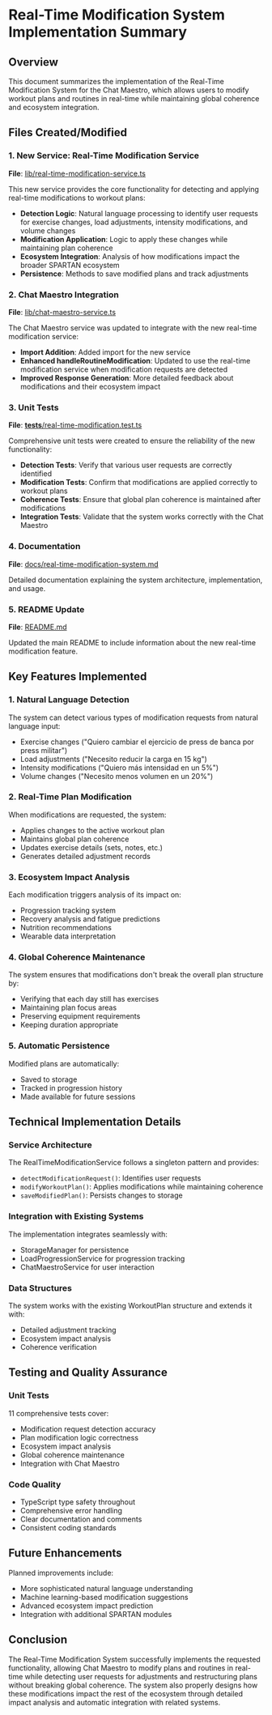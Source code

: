 # Real-Time Modification System Implementation Summary

## Overview

This document summarizes the implementation of the Real-Time Modification System for the Chat Maestro, which allows users to modify workout plans and routines in real-time while maintaining global coherence and ecosystem integration.

## Files Created/Modified

### 1. New Service: Real-Time Modification Service
**File**: [lib/real-time-modification-service.ts](file:///c:/dev/SPARTAN%204/lib/real-time-modification-service.ts)

This new service provides the core functionality for detecting and applying real-time modifications to workout plans:

- **Detection Logic**: Natural language processing to identify user requests for exercise changes, load adjustments, intensity modifications, and volume changes
- **Modification Application**: Logic to apply these changes while maintaining plan coherence
- **Ecosystem Integration**: Analysis of how modifications impact the broader SPARTAN ecosystem
- **Persistence**: Methods to save modified plans and track adjustments

### 2. Chat Maestro Integration
**File**: [lib/chat-maestro-service.ts](file:///c:/dev/SPARTAN%204/lib/chat-maestro-service.ts)

The Chat Maestro service was updated to integrate with the new real-time modification service:

- **Import Addition**: Added import for the new service
- **Enhanced handleRoutineModification**: Updated to use the real-time modification service when modification requests are detected
- **Improved Response Generation**: More detailed feedback about modifications and their ecosystem impact

### 3. Unit Tests
**File**: [__tests__/real-time-modification.test.ts](file:///c:/dev/SPARTAN%204/__tests__/real-time-modification.test.ts)

Comprehensive unit tests were created to ensure the reliability of the new functionality:

- **Detection Tests**: Verify that various user requests are correctly identified
- **Modification Tests**: Confirm that modifications are applied correctly to workout plans
- **Coherence Tests**: Ensure that global plan coherence is maintained after modifications
- **Integration Tests**: Validate that the system works correctly with the Chat Maestro

### 4. Documentation
**File**: [docs/real-time-modification-system.md](file:///c:/dev/SPARTAN%204/docs/real-time-modification-system.md)

Detailed documentation explaining the system architecture, implementation, and usage.

### 5. README Update
**File**: [README.md](file:///c:/dev/SPARTAN%204/README.md)

Updated the main README to include information about the new real-time modification feature.

## Key Features Implemented

### 1. Natural Language Detection
The system can detect various types of modification requests from natural language input:
- Exercise changes ("Quiero cambiar el ejercicio de press de banca por press militar")
- Load adjustments ("Necesito reducir la carga en 15 kg")
- Intensity modifications ("Quiero más intensidad en un 5%")
- Volume changes ("Necesito menos volumen en un 20%")

### 2. Real-Time Plan Modification
When modifications are requested, the system:
- Applies changes to the active workout plan
- Maintains global plan coherence
- Updates exercise details (sets, notes, etc.)
- Generates detailed adjustment records

### 3. Ecosystem Impact Analysis
Each modification triggers analysis of its impact on:
- Progression tracking system
- Recovery analysis and fatigue predictions
- Nutrition recommendations
- Wearable data interpretation

### 4. Global Coherence Maintenance
The system ensures that modifications don't break the overall plan structure by:
- Verifying that each day still has exercises
- Maintaining plan focus areas
- Preserving equipment requirements
- Keeping duration appropriate

### 5. Automatic Persistence
Modified plans are automatically:
- Saved to storage
- Tracked in progression history
- Made available for future sessions

## Technical Implementation Details

### Service Architecture
The RealTimeModificationService follows a singleton pattern and provides:
- `detectModificationRequest()`: Identifies user requests
- `modifyWorkoutPlan()`: Applies modifications while maintaining coherence
- `saveModifiedPlan()`: Persists changes to storage

### Integration with Existing Systems
The implementation integrates seamlessly with:
- StorageManager for persistence
- LoadProgressionService for progression tracking
- ChatMaestroService for user interaction

### Data Structures
The system works with the existing WorkoutPlan structure and extends it with:
- Detailed adjustment tracking
- Ecosystem impact analysis
- Coherence verification

## Testing and Quality Assurance

### Unit Tests
11 comprehensive tests cover:
- Modification request detection accuracy
- Plan modification logic correctness
- Ecosystem impact analysis
- Global coherence maintenance
- Integration with Chat Maestro

### Code Quality
- TypeScript type safety throughout
- Comprehensive error handling
- Clear documentation and comments
- Consistent coding standards

## Future Enhancements

Planned improvements include:
- More sophisticated natural language understanding
- Machine learning-based modification suggestions
- Advanced ecosystem impact prediction
- Integration with additional SPARTAN modules

## Conclusion

The Real-Time Modification System successfully implements the requested functionality, allowing Chat Maestro to modify plans and routines in real-time while detecting user requests for adjustments and restructuring plans without breaking global coherence. The system also properly designs how these modifications impact the rest of the ecosystem through detailed impact analysis and automatic integration with related systems.